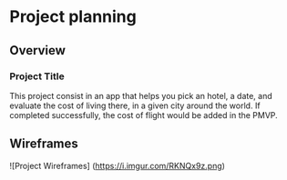# Project planning

## Overview
### Project Title
This project consist in an app that helps you pick an hotel, a date, and evaluate the cost of living there, in a given city around the world. If completed successfully, the cost of flight would be added in the PMVP.

## Wireframes
![Project Wireframes] (https://i.imgur.com/RKNQx9z.png)
